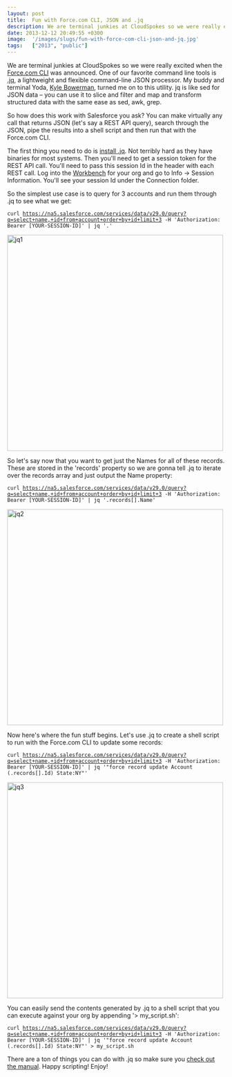 ```yaml
---
layout: post
title:  Fun with Force.com CLI, JSON and .jq
description: We are terminal junkies at CloudSpokes so we were really excited when the  Force.com CLI was announced. One of our favorite command line tools is .jq , a lightweight and flexible command-line JSON processor. My buddy and terminal Yoda, Kyle Bowerman , turned me on to this utility. jq is like sed for JSON data – you can use it to slice and filter and map and transform structured data with the same ease as sed, awk, grep. So how does this work with Salesforce you ask? You can make virtually any ca
date: 2013-12-12 20:49:55 +0300
image:  '/images/slugs/fun-with-force-com-cli-json-and-jq.jpg'
tags:   ["2013", "public"]
---
```

<p>We are terminal junkies at CloudSpokes so we were really excited when the <a href="https://force-cli.heroku.com/">Force.com CLI</a> was announced. One of our favorite command line tools is <a href="http://stedolan.github.io/jq/">.jq</a>, a lightweight and flexible command-line JSON processor. My buddy and terminal Yoda, <a href="https://twitter.com/kylebowerman">Kyle Bowerman</a>, turned me on to this utility. jq is like sed for JSON data – you can use it to slice and filter and map and transform structured data with the same ease as sed, awk, grep.</p>
<p>So how does this work with Salesforce you ask? You can make virtually any call that returns JSON (let's say a REST API query), search through the JSON, pipe the results into a shell script and then run that with the Force.com CLI.</p>
<p>The first thing you need to do is <a href="http://stedolan.github.io/jq/download/">install .jq</a>. Not terribly hard as they have binaries for most systems. Then you'll need to get a session token for the REST API call. You'll need to pass this session Id in the header with each REST call. Log into the <a href="http://workbench.developerforce.com">Workbench</a> for your org and go to Info -> Session Information. You'll see your session Id under the Connection folder.</p>
<p>So the simplest use case is to query for 3 accounts and run them through .jq to see what we get:</p>
<p><code>curl <a href="https://na5.salesforce.com/services/data/v29.0/query?q=select+name,+id+from+account+order+by+id+limit+3">https://na5.salesforce.com/services/data/v29.0/query?q=select+name,+id+from+account+order+by+id+limit+3</a> -H 'Authorization: Bearer [YOUR-SESSION-ID]' | jq '.'</code></p>
<p><a href="http://res.cloudinary.com/blog-jeffdouglas-com/image/upload/v1400327581/jq1_ucpbai.png"><img src="http://res.cloudinary.com/blog-jeffdouglas-com/image/upload/v1400327581/jq1_ucpbai.png" alt="jq1" width="500" class="alignnone size-full wp-image-5139" /></a></p>
<p>So let's say now that you want to get just the Names for all of these records. These are stored in the 'records' property so we are gonna tell .jq to iterate over the records array and just output the Name property:</p>
<p><code>curl <a href="https://na5.salesforce.com/services/data/v29.0/query?q=select+name,+id+from+account+order+by+id+limit+3">https://na5.salesforce.com/services/data/v29.0/query?q=select+name,+id+from+account+order+by+id+limit+3</a> -H 'Authorization: Bearer [YOUR-SESSION-ID]' | jq '.records[].Name'</code></p>
<p><a href="http://res.cloudinary.com/blog-jeffdouglas-com/image/upload/v1400327580/jq2_ujmyfu.png"><img src="http://res.cloudinary.com/blog-jeffdouglas-com/image/upload/v1400327580/jq2_ujmyfu.png" alt="jq2" width="500" class="alignnone size-full wp-image-5140" /></a></p>
<p>Now here's where the fun stuff begins. Let's use .jq to create a shell script to run with the Force.com CLI to update some records:</p>
<p><code>curl <a href="https://na5.salesforce.com/services/data/v29.0/query?q=select+name,+id+from+account+order+by+id+limit+3">https://na5.salesforce.com/services/data/v29.0/query?q=select+name,+id+from+account+order+by+id+limit+3</a> -H 'Authorization: Bearer [YOUR-SESSION-ID]' | jq '"force record update Account (.records[].Id) State:NY"'</code></p>
<p><a href="http://res.cloudinary.com/blog-jeffdouglas-com/image/upload/v1400327579/jq3_yosoiv.png"><img src="http://res.cloudinary.com/blog-jeffdouglas-com/image/upload/v1400327579/jq3_yosoiv.png" alt="jq3" width="500" class="alignnone size-full wp-image-5141" /></a></p>
<p>You can easily send the contents generated by .jq to a shell script that you can execute against your org by appending '> my_script.sh':</p>
<p><code>curl <a href="https://na5.salesforce.com/services/data/v29.0/query?q=select+name,+id+from+account+order+by+id+limit+3">https://na5.salesforce.com/services/data/v29.0/query?q=select+name,+id+from+account+order+by+id+limit+3</a> -H 'Authorization: Bearer [YOUR-SESSION-ID]' | jq '"force record update Account (.records[].Id) State:NY"' > my_script.sh</code></p>
<p>There are a ton of things you can do with .jq so make sure you <a href="http://stedolan.github.io/jq/manual/">check out the manual</a>. Happy scripting! Enjoy!</p>


